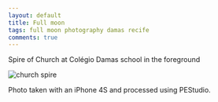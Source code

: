 ```yaml
---
layout: default
title: Full moon
tags: full moon photography damas recife
comments: true
---
```


Spire of Church at Colégio Damas school in the foreground

![church spire](/assets/img/recife-damas-church-spire.jpg)

Photo taken with an iPhone 4S and processed using PEStudio.
